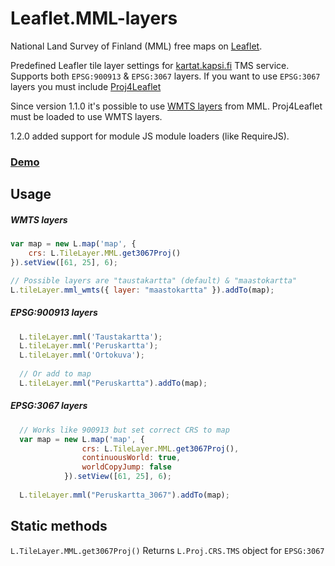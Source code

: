 Leaflet.MML-layers
==================

National Land Survey of Finland (MML) free maps on [Leaflet](http://leafletjs.com/).

Predefined Leafler tile layer settings for [kartat.kapsi.fi](http://kartat.kapsi.fi/) TMS service. Supports both `EPSG:900913` & `EPSG:3067` layers.
If you want to use `EPSG:3067` layers you must include [Proj4Leaflet](https://github.com/kartena/Proj4Leaflet)

Since version 1.1.0 it's possible to use [WMTS layers](http://www.maanmittauslaitos.fi/aineistot-palvelut/rajapintapalvelut/paikkatiedon-palvelualustan-pilotti) from MML.
Proj4Leaflet must be loaded to use WMTS layers.

1.2.0 added support for module JS module loaders (like RequireJS).

### [Demo](http://jleh.github.io/Leaflet.MML-layers)

Usage
-----
##### WMTS layers
```js
var map = new L.map('map', {
    crs: L.TileLayer.MML.get3067Proj()
}).setView([61, 25], 6);

// Possible layers are "taustakartta" (default) & "maastokartta"
L.tileLayer.mml_wmts({ layer: "maastokartta" }).addTo(map);
```

##### EPSG:900913 layers
```js
  L.tileLayer.mml('Taustakartta');
  L.tileLayer.mml('Peruskartta');
  L.tileLayer.mml('Ortokuva');
  
  // Or add to map
  L.tileLayer.mml("Peruskartta").addTo(map);
```

##### EPSG:3067 layers
```js
  // Works like 900913 but set correct CRS to map
  var map = new L.map('map', {
                crs: L.TileLayer.MML.get3067Proj(),
                continuousWorld: true,
                worldCopyJump: false
            }).setView([61, 25], 6);
  
  L.tileLayer.mml("Peruskartta_3067").addTo(map);
```

Static methods
--------------

`L.TileLayer.MML.get3067Proj()` Returns `L.Proj.CRS.TMS` object for `EPSG:3067`
